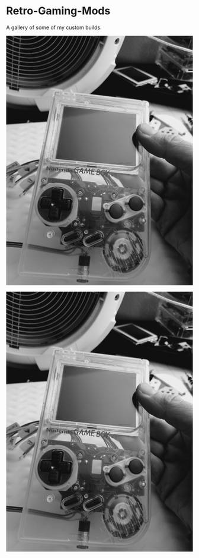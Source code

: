 # Retro-Gaming-Mods
A gallery of some of my custom builds. 

![](https://github.com/wint3rmuted/Custom-Builds/blob/main/DMG-103/Resized_Resized_20211030_143811(2).jpeg)

<img src="https://github.com/wint3rmuted/Custom-Builds/blob/main/DMG-103/Resized_Resized_20211030_143811(2).jpeg" width="700" height="700">
